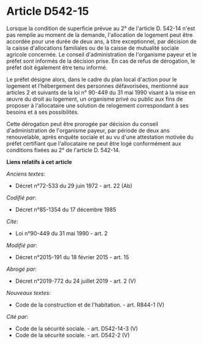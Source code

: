 # Article D542-15

Lorsque la condition de superficie prévue au 2° de l'article D. 542-14 n'est pas remplie au moment de la demande,
l'allocation de logement peut être accordée pour une durée de deux ans, à titre exceptionnel, par décision de la caisse
d'allocations familiales ou de la caisse de mutualité sociale agricole concernée. Le conseil d'administration de l'organisme
payeur et le préfet sont informés de la décision prise. En cas de refus de dérogation, le préfet doit également être tenu
informé. 

Le préfet désigne alors, dans le cadre du plan local d'action pour le logement et l'hébergement des personnes défavorisées,
mentionné aux articles 2 et suivants de la loi n° 90-449 du 31 mai 1990 visant à la mise en œuvre du droit au logement, un
organisme privé ou public aux fins de proposer à l'allocataire une solution de relogement correspondant à ses besoins et à
ses possibilités. 

Cette dérogation peut être prorogée par décision du conseil d'administration de l'organisme payeur, par période de deux ans
renouvelable, après enquête sociale et au vu d'une attestation motivée du préfet certifiant que l'allocataire ne peut être
logé conformément aux conditions fixées au 2° de l'article D. 542-14.

**Liens relatifs à cet article**

_Anciens textes_:

  - Décret n°72-533 du 29 juin 1972 - art. 22 (Ab)

_Codifié par_:

  - Décret n°85-1354 du 17 décembre 1985

_Cite_:

  - Loi n°90-449 du 31 mai 1990 - art. 2

_Modifié par_:

  - Décret n°2015-191 du 18 février 2015 - art. 15

_Abrogé par_:

  - Décret n°2019-772 du 24 juillet 2019 - art. 2 (V)

_Nouveaux textes_:

  - Code de la construction et de l'habitation. - art. R844-1 (V)

_Cité par_:

  - Code de la sécurité sociale. - art. D542-14-3 (V)
  - Code de la sécurité sociale. - art. D542-2 (V)

